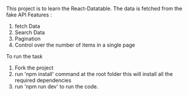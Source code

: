 This project is to learn the React-Datatable.
The data is fetched from the fake API
Features : 
  1. fetch Data
  2. Search Data
  3. Pagination
  4. Control over the number of items in a single page

To run the task
  1. Fork the project
  2. run 'npm install' command at the root folder
     this will install all the required dependencies
  3. run 'npm run dev' to run the code.
